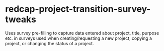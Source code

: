 # redcap-project-transition-survey-tweaks
Uses survey pre-filling to capture data entered about project, title, purpose etc. in surveys used when creating/requesting a new project, copying a project, or changing the status of a project.
